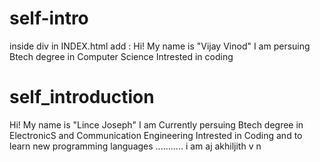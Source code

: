 

# self-intro
inside div in INDEX.html add :
Hi! My name is "Vijay Vinod"
I am persuing Btech degree in Computer Science
Intrested in coding

# self_introduction
Hi! My name is "Lince Joseph"
I am Currently persuing Btech degree in ElectronicS and Communication Engineering
Intrested in Coding and to learn new programming languages
...........
i am aj
akhiljith v n

